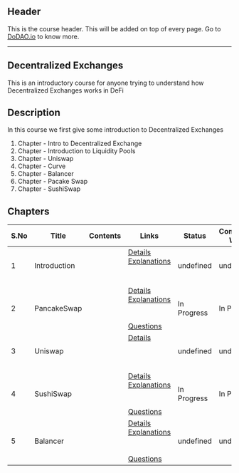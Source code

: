## Header
This is the course header. This will be added on top of every page. Go to [DoDAO.io](https://www.dodao.io) to know more.

 ---

 ## Decentralized Exchanges
 This is an introductory course for anyone trying to understand how Decentralized Exchanges works in DeFi

 
 ## Description
 In this course we first give some introduction to Decentralized Exchanges
1) Chapter - Intro to Decentralized Exchange 
2) Chapter - Introduction to Liquidity Pools 
3) Chapter - Uniswap 
4) Chapter - Curve 
5) Chapter - Balancer 
6) Chapter - Pacake Swap 
7) Chapter - SushiSwap
 
 ## Chapters
 
 | S.No        | Title       | Contents   | Links      | Status      | Completion Week |
 | ----------- | ----------- |----------- |----------- | ----------- | ----------- |
 | 1      | Introduction | | [Details](generated/topics/introduction.md) <br/> [Explanations](generated/explanations/introduction.md) <br/>  <br/>  <br/>  | undefined | undefined |
 | 2      | PancakeSwap | | [Details](generated/topics/pancakeswap.md) <br/> [Explanations](generated/explanations/pancakeswap.md) <br/>  <br/>  <br/> [Questions](generated/questions/pancakeswap.md) | In Progress | In Progress |
 | 3      | Uniswap | | [Details](generated/topics/uniswap.md) <br/>  <br/>  <br/>  <br/>  | undefined | undefined |
 | 4      | SushiSwap | | [Details](generated/topics/sushiswap.md) <br/> [Explanations](generated/explanations/sushiswap.md) <br/>  <br/>  <br/> [Questions](generated/questions/sushiswap.md) | In Progress | In Progress |
 | 5      | Balancer | | [Details](generated/topics/balancer.md) <br/> [Explanations](generated/explanations/balancer.md) <br/>  <br/>  <br/> [Questions](generated/questions/balancer.md) | undefined | undefined | 
